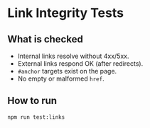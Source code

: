 # Link Integrity Tests

## What is checked
- Internal links resolve without 4xx/5xx.
- External links respond OK (after redirects).
- `#anchor` targets exist on the page.
- No empty or malformed `href`.

## How to run
```bash
npm run test:links
